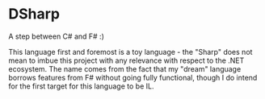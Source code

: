 DSharp
======

A step between C# and F# :)

This language first and foremost is a toy language - the "Sharp" does not mean to imbue this project with any relevance with respect to the .NET ecosystem. The name comes from the fact that my "dream" language borrows features from F# without going fully functional, though I do intend for the first target for this language to be IL.
